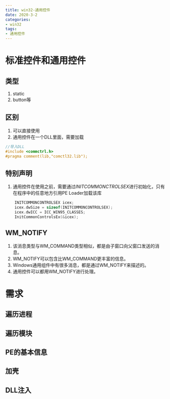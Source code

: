 ```yaml
---
title: win32-通用控件
date: 2020-3-2
categories: 
- win32
tags: 
- 通用控件
---
```


# 标准控件和通用控件
## 类型
1. static
2. button等

## 区别
1. 可以直接使用
2. 通用控件在一个DLL里面，需要加载

```c
//导入DLL
#include <commctrl.h>
#pragma comment(lib,"comctl32.lib");
```

## 特别声明
1. 通用控件在使用之前，需要通过*INITCOMMONCTROLSEX*进行初始化，只有在程序中的任意地方引用PE Loader加载该库

```c
	INITCOMMONCONTROLSEX icex;
	icex.dwSize = sizeof(INITCOMMONCONTROLSEX);
	icex.dwICC = ICC_WIN95_CLASSES;
	InitCommonControlsEx(&icex);
```

## WM_NOTIFY
1. 该消息类型与WM_COMMAND类型相似，都是由子窗口向父窗口发送的消息。
2. WM_NOTIFY可以包含比WM_COMMAND更丰富的信息。
3. Windows通用组件中有很多消息，都是通过WM_NOTIFY来描述的。
4. 通用控件可以都用WM_NOTIFY进行处理。


# 需求
## 遍历进程
## 遍历模块
## PE的基本信息
## 加壳
## DLL注入